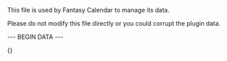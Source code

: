 This file is used by Fantasy Calendar to manage its data.

Please do not modify this file directly or you could corrupt the plugin data.

--- BEGIN DATA ---

{}
